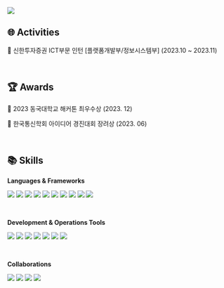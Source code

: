 <p >
    <img src="https://capsule-render.vercel.app/api?type=waving&color=E3A6AE&height=220&section=header&text=Hyeyeon's%20GitHub&fontSize=60&animation=fadeIn&fontAlign=65&fontAlignY=35&desc=developer%20&descAlignY=55&descAlign=88&fontColor=fff"/>
</p>

## 🌐 Activities

📌 신한투자증권 ICT부문 인턴 [플랫폼개발부/정보시스템부] (2023.10 ~ 2023.11)

<br/>

## 🏆 Awards

🥇 2023 동국대학교 해커톤 최우수상 (2023. 12)

🥇 한국통신학회 아이디어 경진대회 장려상 (2023. 06)



<br/>

## 📚 Skills

 __Languages & Frameworks__
  
  <img src="https://img.shields.io/badge/Javascript-F7DF1E?style=flat-square&logo=Javascript&logoColor=white"> <img src="https://img.shields.io/badge/React-61DAFB?style=flat-square&logo=React&logoColor=white"> <img src="https://img.shields.io/badge/Python-3776AB?style=flat-square&logo=Python&logoColor=white">
  <img src="https://img.shields.io/badge/Typescript-3178C6?style=flat-square&logo=Typescript&logoColor=white"/>
  <img src="https://img.shields.io/badge/ReactNative-61DAFB?style=flat-square&logo=React&logoColor=white">
  <img src="https://img.shields.io/badge/Flutter-02569B?style=flat-square&logo=flutter&logoColor=white"/>
  <img src="https://img.shields.io/badge/Next.js-000000?style=flat-square&logo=Next.js&logoColor=white"/>
  <img src="https://img.shields.io/badge/C++-00599C?style=flat-square&logo=C%2B%2B&logoColor=white"/>
  <img src="https://img.shields.io/badge/C-A8B9CC?style=flat-square&logo=C&logoColor=white">
  <img src="https://img.shields.io/badge/Spring Boot-6DB33F?style=flat-square&logo=Spring Boot&logoColor=white">
  

<br/>


__Development & Operations Tools__

  <img src="https://img.shields.io/badge/Linux-FCC624?style=flat-square&logo=Linux&logoColor=white"> <img src="https://img.shields.io/badge/Amazon AWS-232F3E?style=flat-square&logo=Amazon AWS&logoColor=white">
  <img src="https://img.shields.io/badge/Docker-2496ED?style=flat-square&logo=Docker&logoColor=white">
  <img src="https://img.shields.io/badge/MySQL-4479A1?style=flat-square&logo=MySQL&logoColor=white">
  <img src='https://img.shields.io/badge/Visual%20Studio%20Code-0078d7.svg?style=flat-sqaure&logo=visual-studio-code&logoColor=white'>
  <img src='https://img.shields.io/badge/Ubuntu-E95420?style=lat-square&logo=ubuntu&logoColor=white'>
  <img src='https://img.shields.io/badge/jenkins-%232C5263.svg?style=flat-square&logo=jenkins&logoColor=white'>


<br/>

__Collaborations__

  <img src="https://img.shields.io/badge/Figma-F24E1E?style=flat-square&logo=Figma&logoColor=white"> <img src="https://img.shields.io/badge/Github-181717?style=flat-square&logo=Github&logoColor=white">
  <img src='https://img.shields.io/badge/jira-%230A0FFF.svg?style=flat-square&logo=jira&logoColor=white'>
  <img src='https://img.shields.io/badge/Slack-4A154B?style=flat-square&logo=slack&logoColor=white'>











